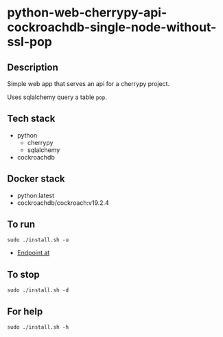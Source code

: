 # python-web-cherrypy-api-cockroachdb-single-node-without-ssl-pop

## Description
Simple web app that serves an api
for a cherrypy project.

Uses sqlalchemy query a table `pop`.

## Tech stack
- python
  - cherrypy
  - sqlalchemy
- cockroachdb

## Docker stack
- python:latest
- cockroachdb/cockroach:v19.2.4

## To run
`sudo ./install.sh -u`
- [Endpoint at](http://localhost)

## To stop
`sudo ./install.sh -d`

## For help
`sudo ./install.sh -h`
